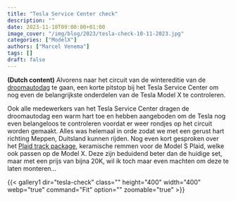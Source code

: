 ```yaml
---
title: "Tesla Service Center check"
description: ""
date: 2023-11-10T09:00:00+01:00
image_cover: "/img/blog/2023/tesla-check-10-11-2023.jpg"
categories: ["ModelX"]
authors: ["Marcel Venema"] 
tags: []
draft: false
---
```


**(Dutch content)** Alvorens naar het circuit van de wintereditie van de [droomautodag](https://droomautodag.nl) te gaan, een korte pitstop bij het Tesla Service Center om nog even de belangrijkste onderdelen van de Tesla Model X te controleren.  

<!--more-->

Ook alle medewerkers van het Tesla Service Center dragen de droomautodag een warm hart toe en hebben aangeboden om de Tesla nog even belangeloos te controleren voordat er weer rondjes op het circuit worden gemaakt. Alles was helemaal in orde zodat we met een gerust hart richting Meppen, Duitsland kunnen rijden. 
Nog even kort gesproken over het [Plaid track package](https://shop.tesla.com/nl_be/product/model-s-plaid-track-package?sku=1938526-00-A), keramische remmen voor de Model S Plaid, welke ook passen op de Model X. Deze zijn beduidend beter dan de huidige set, maar met een prijs van bijna 20K, wil ik toch maar even machten om deze te laten monteren...  

{{< gallery1 dir="tesla-check" class="" height="400" width="400" webp="true" command="Fit" option="" zoomable="true" >}}

&nbsp;
